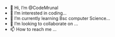 - 👋 Hi, I’m @CodeMrunal
- 👀 I’m interested in coding...
- 🌱 I’m currently learning Bsc computer Science...
- 💞️ I’m looking to collaborate on ...
- 📫 How to reach me ...

<!---
CodeMrunal/CodeMrunal is a ✨ special ✨ repository because its `README.md` (this file) appears on your GitHub profile.
You can click the Preview link to take a look at your changes.
--->
